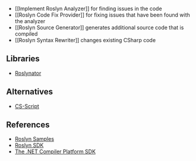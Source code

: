 - [[Implement Roslyn Analyzer]] for finding issues in the code
- [[Roslyn Code Fix Provider]] for fixing issues that have been found with the analyzer
- [[Roslyn Source Generator]] generates additional source code that is compiled
- [[Roslyn Syntax Rewriter]] changes existing CSharp code

## Libraries

- [Roslynator](https://github.com/JosefPihrt/Roslynator)

## Alternatives

- [CS-Script](https://github.com/oleg-shilo/cs-script)

## References

- [Roslyn Samples](https://github.com/dotnet/roslyn-sdk/tree/main/samples/CSharp)
- [Roslyn SDK](https://github.com/dotnet/roslyn-sdk)
- [The .NET Compiler Platform SDK](https://learn.microsoft.com/en-us/dotnet/csharp/roslyn-sdk/)
